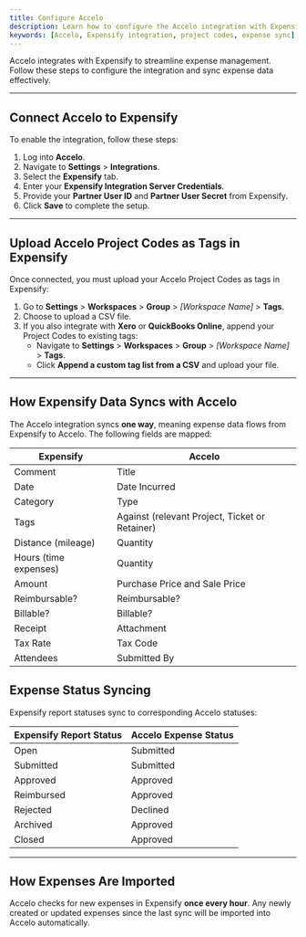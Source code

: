 ```yaml
---
title: Configure Accelo
description: Learn how to configure the Accelo integration with Expensify, including exporting and coding settings.
keywords: [Accelo, Expensify integration, project codes, expense sync]
---
```


Accelo integrates with Expensify to streamline expense management. Follow these steps to configure the integration and sync expense data effectively.

---

## Connect Accelo to Expensify

To enable the integration, follow these steps:

1. Log into **Accelo**.
2. Navigate to **Settings** > **Integrations**.
3. Select the **Expensify** tab.
4. Enter your **Expensify Integration Server Credentials**.
5. Provide your **Partner User ID** and **Partner User Secret** from Expensify.
6. Click **Save** to complete the setup.

---

## Upload Accelo Project Codes as Tags in Expensify

Once connected, you must upload your Accelo Project Codes as tags in Expensify:

1. Go to **Settings** > **Workspaces** > **Group** > _[Workspace Name]_ > **Tags**.
2. Choose to upload a CSV file.
3. If you also integrate with **Xero** or **QuickBooks Online**, append your Project Codes to existing tags:
   - Navigate to **Settings** > **Workspaces** > **Group** > _[Workspace Name]_ > **Tags**.
   - Click **Append a custom tag list from a CSV** and upload your file.

---

## How Expensify Data Syncs with Accelo

The Accelo integration syncs **one way**, meaning expense data flows from Expensify to Accelo. The following fields are mapped:

| Expensify           | Accelo                |
|---------------------|-----------------------|
| Comment             | Title                 |
| Date                | Date Incurred         |
| Category            | Type                  |
| Tags                | Against (relevant Project, Ticket or Retainer) |
| Distance (mileage)  | Quantity              |
| Hours (time expenses) | Quantity            |
| Amount              | Purchase Price and Sale Price |
| Reimbursable?       | Reimbursable?         |
| Billable?           | Billable?             |
| Receipt             | Attachment            |
| Tax Rate            | Tax Code              |
| Attendees           | Submitted By          |

## Expense Status Syncing

Expensify report statuses sync to corresponding Accelo statuses:

| Expensify Report Status | Accelo Expense Status |
|-------------------------|-----------------------|
| Open                    | Submitted             |
| Submitted               | Submitted             |
| Approved                | Approved              |
| Reimbursed              | Approved              |
| Rejected                | Declined              |
| Archived                | Approved              |
| Closed                  | Approved              |

---

## How Expenses Are Imported

Accelo checks for new expenses in Expensify **once every hour**. Any newly created or updated expenses since the last sync will be imported into Accelo automatically.

</div>
